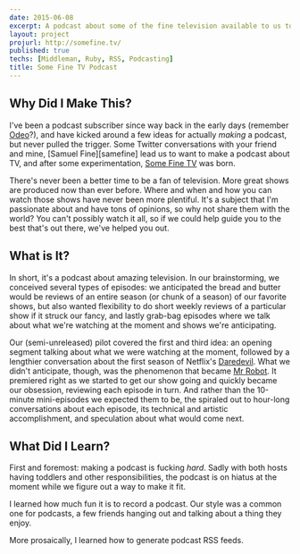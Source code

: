 ```yaml
---
date: 2015-06-08
excerpt: A podcast about some of the fine television available to us today.
layout: project
projurl: http://somefine.tv/
published: true
techs: [Middleman, Ruby, RSS, Podcasting]
title: Some Fine TV Podcast
---
```


## Why Did I Make This?

I've been a podcast subscriber since way back in the early days (remember [Odeo]?), and have kicked around a few ideas for actually *making* a podcast, but never pulled the trigger. Some Twitter conversations with your friend and mine, [Samuel Fine][samefine] lead us to want to make a podcast about TV, and after some experimentation, [Some Fine TV][somefinetv] was born.

There's never been a better time to be a fan of television. More great shows are produced now than ever before. Where and when and how you can watch those shows have never been more plentiful. It's a subject that I'm passionate about and have tons of opinions, so why not share them with the world? You can't possibly watch it all, so if we could help guide you to the best that's out there, we've helped you out.

## What is It?

In short, it's a podcast about amazing television. In our brainstorming, we conceived several types of episodes: we anticipated the bread and butter would be reviews of an entire season (or chunk of a season) of our favorite shows, but also wanted flexibility to do short weekly reviews of a particular show if it struck our fancy, and lastly grab-bag episodes where we talk about what we're watching at the moment and shows we're anticipating.

Our (semi-unreleased) pilot covered the first and third idea: an opening segment talking about what we were watching at the moment, followed by a lengthier conversation about the first season of Netflix's [Daredevil]. What we didn't anticipate, though, was the phenomenon that became [Mr Robot]. It premiered right as we started to get our show going and quickly became our obsession, reviewing each episode in turn. And rather than the 10-minute mini-episodes we expected them to be, the spiraled out to hour-long conversations about each episode, its technical and artistic accomplishment, and speculation about what would come next.

## What Did I Learn?

First and foremost: making a podcast is fucking *hard*. Sadly with both hosts having toddlers and other responsibilities, the podcast is on hiatus at the moment while we figure out a way to make it fit.

I learned how much fun it is to record a podcast. Our style was a common one for podcasts, a few friends hanging out and talking about a thing they enjoy.

More prosaically, I learned how to generate podcast RSS feeds.

[Odeo]:https://en.wikipedia.org/wiki/Odeo
[samfine]:http://samuelfine.com
[somefinetv]:http://somefine.tv/
[Daredevil]:https://en.wikipedia.org/wiki/Daredevil_(TV_series)
[Mr Robot]:https://en.wikipedia.org/wiki/Mr._Robot_(TV_series)
